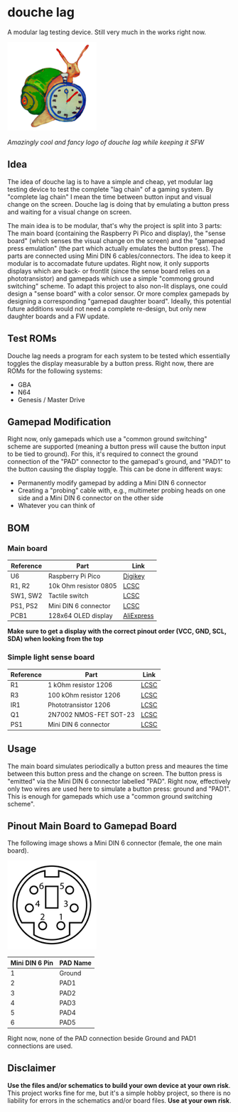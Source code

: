 # douche lag
A modular lag testing device.
Still very much in the works right now.

<img src="resources/douchelag_small.png" width="200" />

*Amazingly cool and fancy logo of douche lag while keeping it SFW*


## Idea
The idea of douche lag is to have a simple and cheap, yet modular lag testing device to test the complete "lag chain" of a gaming system.
By "complete lag chain" I mean the time between button input and visual change on the screen.
Douche lag is doing that by emulating a button press and waiting for a visual change on screen.

The main idea is to be modular, that's why the project is split into 3 parts: The main board (containing the Raspberry Pi Pico and display), the "sense board" (which senses the visual change on the screen) and the "gamepad press emulation" (the part which actually emulates the button press).
The parts are connected using Mini DIN 6 cables/connectors.
The idea to keep it modular is to accomadate future updates.
Right now, it only supports displays which are back- or frontlit (since the sense board relies on a phototransistor) and gamepads which use a simple "commong ground switching" scheme.
To adapt this project to also non-lit displays, one could design a "sense board" with a color sensor.
Or more complex gamepads by designing a corresponding "gamepad daughter board".
Ideally, this potential future additions would not need a complete re-design, but only new daughter boards and a FW update.

## Test ROMs
Douche lag needs a program for each system to be tested which essentially toggles the display measurable by a button press.
Right now, there are ROMs for the following systems:
- GBA
- N64
- Genesis / Master Drive

## Gamepad Modification
Right now, only gamepads which use a "common ground switching" scheme are supported (meaning a button press will cause the button input to be tied to ground).
For this, it's required to connect the ground connection of the "PAD" connector to the gamepad's ground, and "PAD1" to the button causing the display toggle.
This can be done in different ways:
- Permanently modify gamepad by adding a Mini DIN 6 connector
- Creating a "probing" cable with, e.g., multimeter probing heads on one side and a Mini DIN 6 connector on the other side
- Whatever you can think of


## BOM
### Main board
| **Reference** | **Part** | **Link** |
|---------|------|------|
| U6 | Raspberry Pi Pico | [Digikey](https://www.digikey.com/en/products/detail/raspberry-pi/SC0915/13624793)|
| R1, R2 | 10k Ohm resistor 0805 | [LCSC](https://www.lcsc.com/product-detail/Chip-Resistor-Surface-Mount_UNI-ROYAL-Uniroyal-Elec-0805W8F1002T5E_C17414.html)|
| SW1, SW2 | Tactile switch | [LCSC](https://www.lcsc.com/product-detail/Tactile-Switches_BZCN-TSB008A2518A_C2888455.html)|
| PS1, PS2 | Mini DIN 6 connector | [LCSC](https://www.lcsc.com/product-detail/Circular-Connectors-Cable-Connectors_CONNFLY-Elec-DS1093-01-PN60_C77848.html)|
| PCB1 | 128x64 OLED display | [AliExpress](https://de.aliexpress.com/item/1005004242677199.html)|

**Make sure to get a display with the correct pinout order (VCC, GND, SCL, SDA) when looking from the top**

### Simple light sense board
| **Reference** | **Part** | **Link** |
|---------|------|------|
| R1 | 1 kOhm resistor 1206 | [LCSC](https://www.lcsc.com/product-detail/Chip-Resistor-Surface-Mount_UNI-ROYAL-Uniroyal-Elec-1206W4F1001T5E_C4410.html)|
| R3 | 100 kOhm resistor 1206 | [LCSC](https://www.lcsc.com/product-detail/Chip-Resistor-Surface-Mount_UNI-ROYAL-Uniroyal-Elec-1206W4F1003T5E_C17900.html)|
| IR1 | Phototransistor 1206 | [LCSC](https://www.lcsc.com/product-detail/Phototransistors_Everlight-Elec-PT11-21C-L41-TR8_C16746.html)|
| Q1 | 2N7002 NMOS-FET SOT-23 | [LCSC](https://www.lcsc.com/product-detail/MOSFETs_Jiangsu-Changjing-Electronics-Technology-Co-Ltd-2N7002_C8545.html)|
| PS1 | Mini DIN 6 connector | [LCSC](https://www.lcsc.com/product-detail/Circular-Connectors-Cable-Connectors_CONNFLY-Elec-DS1093-01-PN60_C77848.html)|

## Usage
The main board simulates periodically a button press and meaures the time between this button press and the change on screen.
The button press is "emitted" via the Mini DIN 6 connector labelled "PAD".
Right now, effectively only two wires are used here to simulate a button press: ground and "PAD1".
This is enough for gamepads which use a "common ground switching scheme".

## Pinout Main Board to Gamepad Board
The following image shows a Mini DIN 6 connector (female, the one main board).

<img src="resources/minidin6.png" width="200" />

| **Mini DIN 6 Pin** | **PAD Name** |
|---------|------|
| 1 | Ground |
| 2 | PAD1 |
| 3 | PAD2|
| 4 | PAD3|
| 5 | PAD4|
| 6 | PAD5|

Right now, none of the PAD connection beside Ground and PAD1 connections are used.

## Disclaimer
**Use the files and/or schematics to build your own device at your own risk**.
This project works fine for me, but it's a simple hobby project, so there is no liability for errors in the schematics and/or board files.
**Use at your own risk**.
